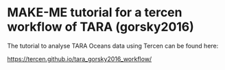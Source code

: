 # MAKE-ME tutorial for a tercen workflow of TARA (gorsky2016)

The tutorial to analyse TARA Oceans data using Tercen can be found here:

https://tercen.github.io/tara_gorsky2016_workflow/
